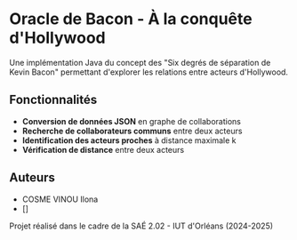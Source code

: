 # Oracle de Bacon - À la conquête d'Hollywood

Une implémentation Java du concept des "Six degrés de séparation de Kevin Bacon" permettant d'explorer les relations entre acteurs d'Hollywood.

## Fonctionnalités

- **Conversion de données JSON** en graphe de collaborations
- **Recherche de collaborateurs communs** entre deux acteurs
- **Identification des acteurs proches** à distance maximale k
- **Vérification de distance** entre deux acteurs


## Auteurs

- COSME VINOU Ilona
- []

Projet réalisé dans le cadre de la SAÉ 2.02 - IUT d'Orléans (2024-2025)
